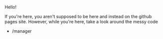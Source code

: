 Hello!

If you're here, you aren't supposed to be here and instead on the github pages site.
However, while you're here, take a look around the messy code

- /manager
